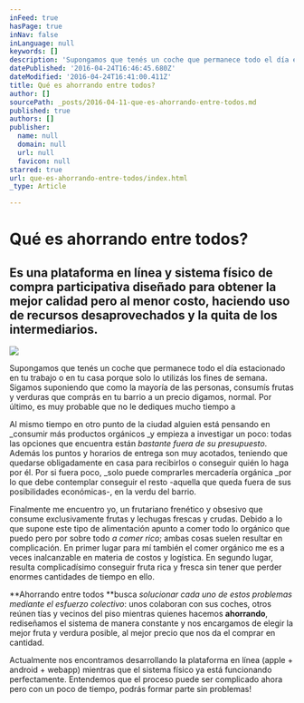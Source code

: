 ```yaml
---
inFeed: true
hasPage: true
inNav: false
inLanguage: null
keywords: []
description: 'Supongamos que tenés un coche que permanece todo el día estacionado en tu trabajo o en tu casa porque solo lo utilizás los fines de semana. Sigamos suponiendo que como la mayoría de las personas, consumís frutas y verduras que comprás en tu barrio a un precio digamos, normal. Por último, es muy probable que no le dediques mucho tiempo a '
datePublished: '2016-04-24T16:46:45.680Z'
dateModified: '2016-04-24T16:41:00.411Z'
title: Qué es ahorrando entre todos?
author: []
sourcePath: _posts/2016-04-11-que-es-ahorrando-entre-todos.md
published: true
authors: []
publisher:
  name: null
  domain: null
  url: null
  favicon: null
starred: true
url: que-es-ahorrando-entre-todos/index.html
_type: Article

---
```

# Qué es **ahorrando entre todos**?

## Es una plataforma en línea y sistema físico de compra participativa diseñado para obtener la mejor calidad pero al menor costo, haciendo uso de recursos desaprovechados y la quita de los intermediarios.
![](https://the-grid-user-content.s3-us-west-2.amazonaws.com/e7ef1c3d-e010-48e1-a207-b1e4f3b4d6a1.jpg)

Supongamos que tenés un coche que permanece todo el día estacionado en tu trabajo o en tu casa porque solo lo utilizás los fines de semana. Sigamos suponiendo que como la mayoría de las personas, consumís frutas y verduras que comprás en tu barrio a un precio digamos, normal. Por último, es muy probable que no le dediques mucho tiempo a 

Al mismo tiempo en otro punto de la ciudad alguien está pensando en _consumir más productos orgánicos _y empieza a investigar un poco: todas las opciones que encuentra están _bastante fuera de su presupuesto_. Además los puntos y horarios de entrega son muy acotados, teniendo que quedarse obligadamente en casa para recibirlos o conseguir quién lo haga por él. Por si fuera poco, _solo puede comprarles mercadería orgánica _por lo que debe contemplar conseguir el resto -aquella que queda fuera de sus posibilidades económicas-, en la verdu del barrio.

Finalmente me encuentro yo, un frutariano frenético y obsesivo que consume exclusivamente frutas y lechugas frescas y crudas. Debido a lo que supone este tipo de alimentación apunto a comer todo lo orgánico que puedo pero por sobre todo _a comer rico_; ambas cosas suelen resultar en complicación. En primer lugar para mí también el comer orgánico me es a veces inalcanzable en materia de costos y logística. En segundo lugar, resulta complicadísimo conseguir fruta rica y fresca sin tener que perder enormes cantidades de tiempo en ello.

**Ahorrando entre todos **busca _solucionar cada uno de estos problemas mediante el esfuerzo colectivo_: unos colaboran con sus coches, otros reúnen tías y vecinos del piso mientras quienes hacemos **ahorrando**, rediseñamos el sistema de manera constante y nos encargamos de elegir la mejor fruta y verdura posible, al mejor precio que nos da el comprar en cantidad.

Actualmente nos encontramos desarrollando la plataforma en línea (apple + android + webapp) mientras que el sistema físico ya está funcionando perfectamente. Entendemos que el proceso puede ser complicado ahora pero con un poco de tiempo, podrás formar parte sin problemas!